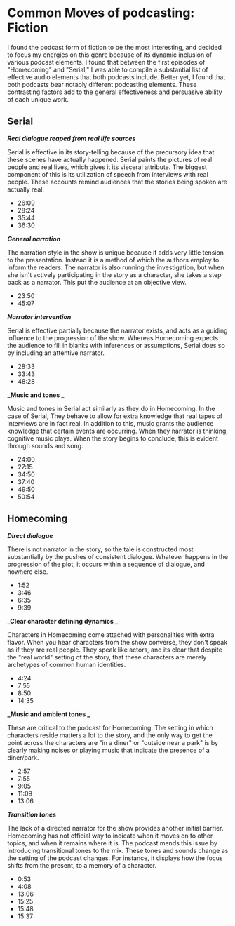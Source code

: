 # Common Moves of podcasting: Fiction

I found the podcast form of fiction to be the most interesting, and decided to focus my energies on this genre because of its dynamic inclusion of various podcast elements. I found that between the first episodes of "Homecoming" and "Serial," I was able to compile a substantial list of effective audio elements that both podcasts include. Better yet, I found that both podcasts bear notably different podcasting elements. These contrasting factors add to the general effectiveness and persuasive ability of each unique work.

## Serial

**_Real dialogue reaped from real life sources_**

Serial is effective in its story-telling because of the precursory idea that these scenes have actually happened. Serial paints the pictures of real people and real lives, which gives it its visceral attribute. The biggest component of this is its utilization of speech from interviews with real people. These accounts remind audiences that the stories being spoken are actually real.

- 26:09
- 28:24
- 35:44
- 36:30


**_General narration_**

The narration style in the show is unique because it adds very little tension to the presentation. Instead it is a method of which the authors employ to inform the readers. The narrator is also running the investigation, but when she isn't actively participating in the story as a character, she takes a step back as a narrator. This put the audience at an objective view.

- 23:50
- 45:07

**_Narrator intervention_**

Serial is effective partially because the narrator exists, and acts as a guiding influence to the progression of the show. Whereas Homecoming expects the audience to fill in blanks with inferences or assumptions, Serial does so by including an attentive narrator.

- 28:33
- 33:43
- 48:28

**_Music and tones _**

Music and tones in Serial act similarly as they do in Homecoming. In the case of Serial, They behave to allow for extra knowledge that real tapes of interviews are in fact real. In addition to this, music grants the audience knowledge that certain events are occurring. When they narrator is thinking, cognitive music plays. When the story begins to conclude, this is evident through sounds and song.

- 24:00
- 27:15
- 34:50
- 37:40
- 49:50
- 50:54

## Homecoming

**_Direct dialogue_**

There is not narrator in the story, so the tale is constructed most substantially by the pushes of consistent dialogue. Whatever happens in the progression of the plot, it occurs within a sequence of dialogue, and nowhere else.

- 1:52
- 3:46
- 6:35
- 9:39

**_Clear character defining dynamics _**

Characters in Homecoming come attached with personalities with extra flavor. When you hear characters from the show converse, they don't speak as if they are real people. They speak like actors, and its clear that despite the "real world" setting of the story, that these characters are merely archetypes of common human identities.

- 4:24
- 7:55
- 8:50
- 14:35

**_Music and ambient tones _**

These are critical to the podcast for Homecoming. The setting in which characters reside matters a lot to the story, and the only way to get the point across the characters are "in a diner" or "outside near a park" is by clearly making noises or playing music that indicate the presence of a diner/park.

- 2:57
- 7:55
- 9:05
- 11:09
- 13:06

**_Transition tones_**

The lack of a directed narrator for the show provides another initial barrier. Homecoming has not official way to indicate when it moves on to other topics, and when it remains where it is. The podcast mends this issue by introducing transitional tones to the mix. These tones and sounds change as the setting of the podcast changes. For instance, it displays how the focus shifts from the present, to a memory of a character.

- 0:53
- 4:08
- 13:06
- 15:25
- 15:48
- 15:37
